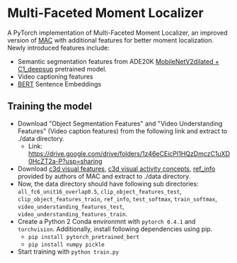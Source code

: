 # Multi-Faceted Moment Localizer
A PyTorch implementation of Multi-Faceted Moment Localizer, an improved version of [MAC](https://arxiv.org/pdf/1811.08925.pdf) with additional features for better moment localization.
Newly introduced features include:
 - Semantic segmentation features from ADE20K [MobileNetV2dilated + C1_deepsup](https://github.com/CSAILVision/semantic-segmentation-pytorch) pretrained model.
 - Video captioning features
 - [BERT](https://arxiv.org/abs/1810.04805) Sentence Embeddings
## Training the model
- Download "Object Segmentation Features" and "Video Understanding Features" (Video caption features) from the following link and extract to ./data directory.
  - Link: https://drive.google.com/drive/folders/1z46eCEicPI1HQzDmczC1uXD0HcZT2a-P?usp=sharing
- Download [c3d visual features](https://drive.google.com/open?id=1vFxDw4AkGVgfILH-6xaHofLZ7PbWwFC2), [c3d visual activity concepts](https://drive.google.com/open?id=1biKPDmb7hbzowKLMIRSTLE0w_tWbGPAe), [ref_info](https://drive.google.com/open?id=16rFGu9rnhnH-WQeUmN7VtMgljrhGspll) provided by authors of MAC and extract to ./data directory.
- Now, the data directory should have following sub directories: `all_fc6_unit16_overlap0.5`, `clip_object_features_test`, `clip_object_features_train`, `ref_info`, `test_softmax`, `train_softmax`, `video_understanding_features_test`, `video_understanding_features_train`.
- Create a Python 2 Conda environmnt with `pytorch 0.4.1` and `torchvision`. Additionally, install following dependencies using pip.
  - `pip install pytorch_pretrained_bert`
  - `pip install numpy pickle`
- Start training with `python train.py`